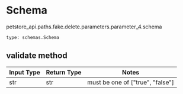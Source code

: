 # Schema
petstore_api.paths.fake.delete.parameters.parameter_4.schema
```
type: schemas.Schema
```

## validate method
Input Type | Return Type | Notes
------------ | ------------- | -------------
str | str | must be one of ["true", "false"]
